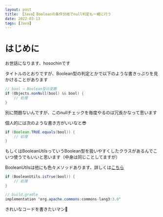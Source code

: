 ```yaml
---
layout: post
title: 【Java】Booleanの条件分岐でnull判定も一緒に行う
date: 2022-03-13
tags: [Java]
---
```


# はじめに

お世話になります、hosochinです

タイトルのとおりですが、Boolean型の判定とかで以下のような書きっぷりを見かけることがあります

```java
// bool → Boolean型の変数
if (Objects.nonNull(bool) && bool) {
    // 処理
}
```

別に問題ないんですが、このnullチェックを毎度やるのは冗長かなって思います

個人的には次のような書き方がいいなと😎

```java
if (Boolean.TRUE.equals(bool)) {
    // 処理
}
```

もしくはBooleanUtilsっていうBoolean型を扱いやすくしたクラスがあるんでこいつ使うでもいいと思います（中身は同じことしてますが）

BooleanUtilsは他にも色々メソッドあります、詳しくは[こちら](https://commons.apache.org/proper/commons-lang/javadocs/api-release/org/apache/commons/lang3/BooleanUtils.html)

```java
if (BooleanUtils.isTrue(bool)) {
    // 処理
}

// build.gradle
implementation 'org.apache.commons:commons-lang3:3.0'
```

きれいなコードを書きたいマン🍺
